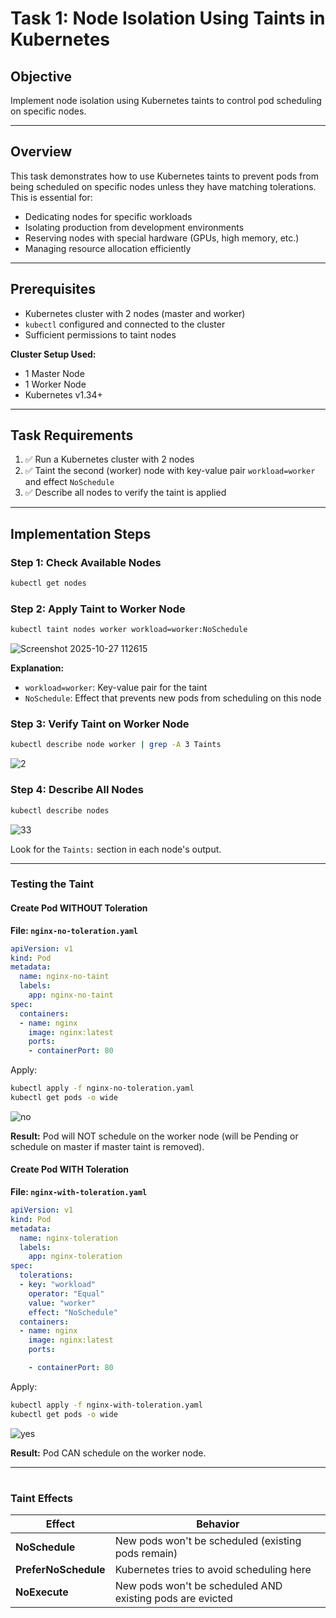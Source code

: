 # Task 1: Node Isolation Using Taints in Kubernetes

## Objective

Implement node isolation using Kubernetes taints to control pod scheduling on specific nodes.

---

## Overview

This task demonstrates how to use Kubernetes taints to prevent pods from being scheduled on specific nodes unless they have matching tolerations. This is essential for:

- Dedicating nodes for specific workloads
- Isolating production from development environments
- Reserving nodes with special hardware (GPUs, high memory, etc.)
- Managing resource allocation efficiently

---

## Prerequisites

- Kubernetes cluster with 2 nodes (master and worker)
- `kubectl` configured and connected to the cluster
- Sufficient permissions to taint nodes

**Cluster Setup Used:**

- 1 Master Node
- 1 Worker Node
- Kubernetes v1.34+

---

## Task Requirements

1. ✅ Run a Kubernetes cluster with 2 nodes
2. ✅ Taint the second (worker) node with key-value pair `workload=worker` and effect `NoSchedule`
3. ✅ Describe all nodes to verify the taint is applied

---

## Implementation Steps

### Step 1: Check Available Nodes

```bash
kubectl get nodes
```

### Step 2: Apply Taint to Worker Node

```bash
kubectl taint nodes worker workload=worker:NoSchedule
```

![Screenshot 2025-10-27 112615](https://github.com/user-attachments/assets/9f2cb5a3-b274-44aa-a339-b388743ec60b)

**Explanation:**

- `workload=worker`: Key-value pair for the taint
- `NoSchedule`: Effect that prevents new pods from scheduling on this node

### Step 3: Verify Taint on Worker Node

```bash
kubectl describe node worker | grep -A 3 Taints
```

![2](https://github.com/user-attachments/assets/46d39be9-0dc5-47ef-9563-cd298bdb04fa)

### Step 4: Describe All Nodes

```bash
kubectl describe nodes
```

![33](https://github.com/user-attachments/assets/79fe7ad9-a074-4784-b006-7cbb6f28babe)

Look for the `Taints:` section in each node's output.

---

### Testing the Taint

#### Create Pod WITHOUT Toleration

**File: `nginx-no-toleration.yaml`**

```yaml
apiVersion: v1
kind: Pod
metadata:
  name: nginx-no-taint
  labels:
    app: nginx-no-taint
spec:
  containers:
  - name: nginx
    image: nginx:latest
    ports:
    - containerPort: 80
```

Apply:

```bash
kubectl apply -f nginx-no-toleration.yaml
kubectl get pods -o wide
```

![no](https://github.com/user-attachments/assets/c0b2bc8c-40d4-4e7c-a140-7aeb85d1abc3)

**Result:** Pod will NOT schedule on the worker node (will be Pending or schedule on master if master taint is removed).

#### Create Pod WITH Toleration

**File: `nginx-with-toleration.yaml`**

```yaml
apiVersion: v1
kind: Pod
metadata:
  name: nginx-toleration
  labels:
    app: nginx-toleration
spec:
  tolerations:
  - key: "workload"
    operator: "Equal"
    value: "worker"
    effect: "NoSchedule"
  containers:
  - name: nginx
    image: nginx:latest
    ports:

    - containerPort: 80
```

Apply:

```bash
kubectl apply -f nginx-with-toleration.yaml
kubectl get pods -o wide
```

![yes](https://github.com/user-attachments/assets/5584f8cc-f930-430b-92e3-5d3f325e7379)

**Result:** Pod CAN schedule on the worker node.

---

# 

### Taint Effects

| Effect               | Behavior                                                  |
| -------------------- | --------------------------------------------------------- |
| **NoSchedule**       | New pods won't be scheduled (existing pods remain)        |
| **PreferNoSchedule** | Kubernetes tries to avoid scheduling here                 |
| **NoExecute**        | New pods won't be scheduled AND existing pods are evicted |
